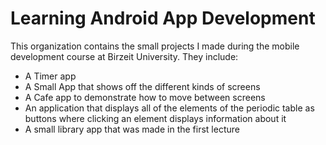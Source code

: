 # Learning Android App Development

This organization contains the small projects I made during the mobile development course at Birzeit University. They include:

* A Timer app
* A Small App that shows off the different kinds of screens
* A Cafe app to demonstrate how to move between screens
* An application that displays all of the elements of the periodic table as buttons where clicking an element displays information about it
* A small library app that was made in the first lecture
